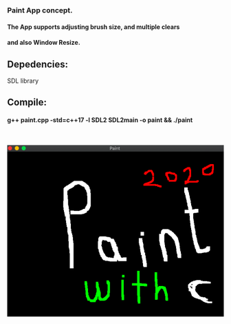 ### Paint App concept.
#### The App supports adjusting brush size, and multiple clears
#### and also Window Resize.

## Depedencies:
SDL library
&nbsp;
## Compile: 
#### g++ paint.cpp -std=c++17 -l SDL2 SDL2main -o paint && ./paint
&nbsp;
&nbsp;

![screenshot from the App](/SS.png)